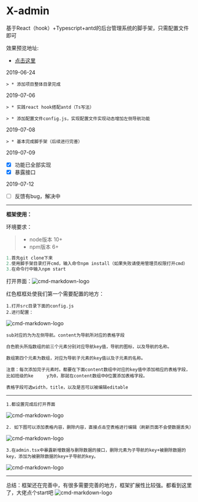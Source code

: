 # X-admin
基于React（hook）+Typescript+antd的后台管理系统的脚手架，只需配置文件即可

效果预览地址:
- [点击这里](http://www.xingwenpeng.cn:8010/)

2019-06-24  
 
    > * 添加项目整体目录完成 
 
2019-07-06  
 
    > * 实践react hook搭配antd（Ts写法）
    
    > * 添加配置文件config.js，实现配置文件实现动态增加左侧导航功能
 
2019-07-08  
 
    > * 基本完成脚手架（后续进行完善）

2019-07-09

- [x] 功能已全部实现
- [x] 暴露接口

2019-07-12
 
- [ ] 反馈有bug，解决中

------
**框架使用：**

环境要求：

> * node版本 10+
> * npm版本 6+

```javascript
1.首先git clone下来
2.使用脚手架目录打开cmd，输入命令npm install（如果失败请使用管理员权限打开cmd）
3.在命令行中输入npm start
```

打开界面：![cmd-markdown-logo](http://i1.cy.com/x/jiemian.jpg)

红色框框处使我们第一个需要配置的地方：

    1.打开src目录下面的config.js
    2.进行配置：
    
![cmd-markdown-logo](http://i1.cy.com/x/peizhi.png)
    
    sub对应的为为左侧导航。content为导航所对应的表格字段
    
    白色箭头所指数组的前三个元素分别对应导航key值，导航的图标，以及导航的名称。
    
    数组第四个元素为数组，对应为导航子元素的key值以及子元素的名称。
    
    注意：每次添加完子元素时。都要在下面content数组中对应的key值中添加相应的表格字段，比如班级的ke     y为0，那就在content数组中0位置添加表格字段。
    
    表格字段可选width，title，以及是否可以被编辑editable
    
---- 

    1.都设置完成后打开界面
![cmd-markdown-logo](http://i1.cy.com/x/zhanshi.png)

    2. 如下图可以添加表格内容，删除内容，直接点击空表格进行编辑（刷新页面不会使数据丢失）
    
![cmd-markdown-logo](http://i1.cy.com/x/shanchu.png)

    3.在admin.tsx中暴露新增数据与删除数据的接口，删除元素为子导航的key+被删除数据的key，添加为被删除数据的key+子导航的key。
    
![cmd-markdown-logo](http://i1.cy.com/x/jiekou.png)

----

总结：框架还在完善中，有很多需要完善的地方，框架扩展性比较强。都看到这里了，大佬点个start吧
![cmd-markdown-logo](http://i1.cy.com/x/kule.png)
